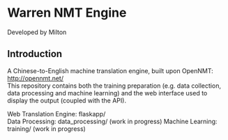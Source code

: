 # Warren NMT Engine
Developed by Milton

## Introduction
A Chinese-to-English machine translation engine, built upon OpenNMT: http://opennmt.net/  
This repository contains both the training preparation (e.g. data collection, data processing and machine learning) and the web interface used to display the output (coupled with the API).  
  
Web Translation Engine: flaskapp/  
Data Processing: data_processing/ (work in progress)
Machine Learning: training/ (work in progress)